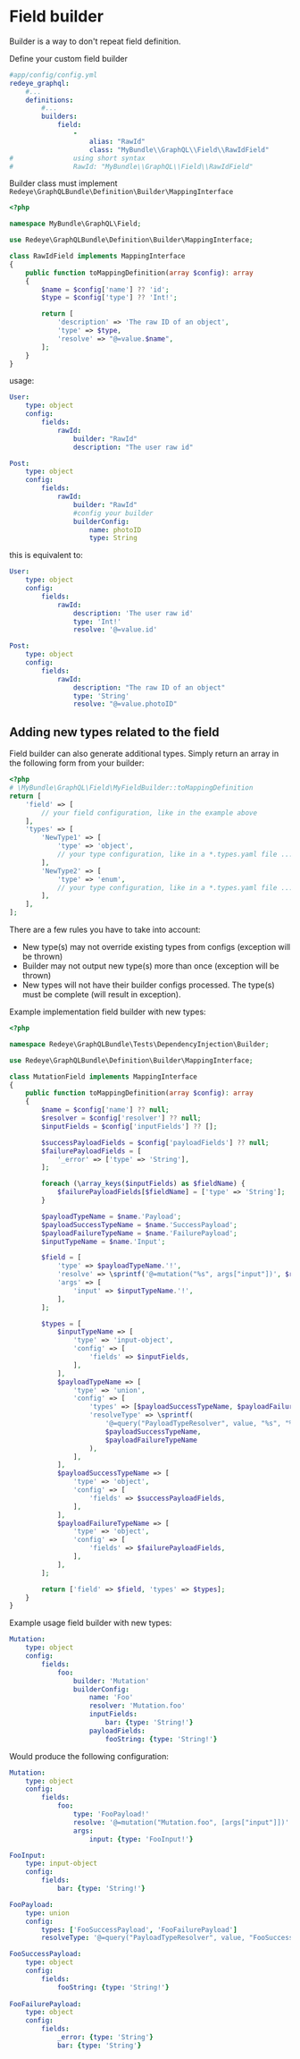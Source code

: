 Field builder
=============

Builder is a way to don't repeat field definition.

Define your custom field builder
```yaml
#app/config/config.yml
redeye_graphql:
    #...
    definitions:
        #...
        builders:
            field:
                -
                    alias: "RawId"
                    class: "MyBundle\\GraphQL\\Field\\RawIdField"
#               using short syntax
#               RawId: "MyBundle\\GraphQL\\Field\\RawIdField"
```

Builder class must implement `Redeye\GraphQLBundle\Definition\Builder\MappingInterface`

```php
<?php

namespace MyBundle\GraphQL\Field;

use Redeye\GraphQLBundle\Definition\Builder\MappingInterface;

class RawIdField implements MappingInterface
{
    public function toMappingDefinition(array $config): array
    {
        $name = $config['name'] ?? 'id';
        $type = $config['type'] ?? 'Int!';

        return [
            'description' => 'The raw ID of an object',
            'type' => $type,
            'resolve' => "@=value.$name",
        ];
    }
}
```

usage:

```yaml
User:
    type: object
    config:
        fields:
            rawId:
                builder: "RawId"
                description: "The user raw id"

Post:
    type: object
    config:
        fields:
            rawId: 
                builder: "RawId"
                #config your builder
                builderConfig:
                    name: photoID
                    type: String
```

this is equivalent to:

```yaml
User:
    type: object
    config:
        fields:
            rawId:
                description: 'The user raw id'
                type: 'Int!'
                resolve: '@=value.id'

Post:
    type: object
    config:
        fields:
            rawId:
                description: "The raw ID of an object"
                type: 'String'
                resolve: "@=value.photoID"
```

## Adding new types related to the field

Field builder can also generate additional types. Simply return an array in the following form from your builder:

```php
<?php
# \MyBundle\GraphQL\Field\MyFieldBuilder::toMappingDefinition
return [
    'field' => [
        // your field configuration, like in the example above
    ],
    'types' => [
        'NewType1' => [
            'type' => 'object',
            // your type configuration, like in a *.types.yaml file ...
        ],
        'NewType2' => [
            'type' => 'enum',
            // your type configuration, like in a *.types.yaml file ...
        ],    
    ],
];
```

There are a few rules you have to take into account:

- New type(s) may not override existing types from configs (exception will be thrown)
- Builder may not output new type(s) more than once (exception will be thrown)
- New types will not have their builder configs processed. The type(s) must be complete (will result in exception).

Example implementation field builder with new types:

```php
<?php

namespace Redeye\GraphQLBundle\Tests\DependencyInjection\Builder;

use Redeye\GraphQLBundle\Definition\Builder\MappingInterface;

class MutationField implements MappingInterface
{
    public function toMappingDefinition(array $config): array
    {
        $name = $config['name'] ?? null;
        $resolver = $config['resolver'] ?? null;
        $inputFields = $config['inputFields'] ?? [];

        $successPayloadFields = $config['payloadFields'] ?? null;
        $failurePayloadFields = [
            '_error' => ['type' => 'String'],
        ];

        foreach (\array_keys($inputFields) as $fieldName) {
            $failurePayloadFields[$fieldName] = ['type' => 'String'];
        }

        $payloadTypeName = $name.'Payload';
        $payloadSuccessTypeName = $name.'SuccessPayload';
        $payloadFailureTypeName = $name.'FailurePayload';
        $inputTypeName = $name.'Input';

        $field = [
            'type' => $payloadTypeName.'!',
            'resolve' => \sprintf('@=mutation("%s", args["input"])', $resolver),
            'args' => [
                'input' => $inputTypeName.'!',
            ],
        ];

        $types = [
            $inputTypeName => [
                'type' => 'input-object',
                'config' => [
                    'fields' => $inputFields,
                ],
            ],
            $payloadTypeName => [
                'type' => 'union',
                'config' => [
                    'types' => [$payloadSuccessTypeName, $payloadFailureTypeName],
                    'resolveType' => \sprintf(
                        '@=query("PayloadTypeResolver", value, "%s", "%s")',
                        $payloadSuccessTypeName,
                        $payloadFailureTypeName
                    ),
                ],
            ],
            $payloadSuccessTypeName => [
                'type' => 'object',
                'config' => [
                    'fields' => $successPayloadFields,
                ],
            ],
            $payloadFailureTypeName => [
                'type' => 'object',
                'config' => [
                    'fields' => $failurePayloadFields,
                ],
            ],
        ];

        return ['field' => $field, 'types' => $types];
    }
}
```

Example usage field builder with new types:

```yaml
Mutation:
    type: object
    config:
        fields:
            foo:
                builder: 'Mutation'
                builderConfig:
                    name: 'Foo'
                    resolver: 'Mutation.foo'
                    inputFields:
                        bar: {type: 'String!'}
                    payloadFields:
                        fooString: {type: 'String!'}
```

Would produce the following configuration:

```yaml
Mutation:
    type: object
    config:
        fields:
            foo:
                type: 'FooPayload!'
                resolve: '@=mutation("Mutation.foo", [args["input"]])'
                args:
                    input: {type: 'FooInput!'}

FooInput:
    type: input-object
    config:
        fields:
            bar: {type: 'String!'}

FooPayload:
    type: union
    config:
        types: ['FooSuccessPayload', 'FooFailurePayload']
        resolveType: '@=query("PayloadTypeResolver", value, "FooSuccessPayload", "FooFailurePayload")'

FooSuccessPayload:
    type: object
    config:
        fields:
            fooString: {type: 'String!'}
            
FooFailurePayload:
    type: object
    config:
        fields:
            _error: {type: 'String'}
            bar: {type: 'String'}
```
